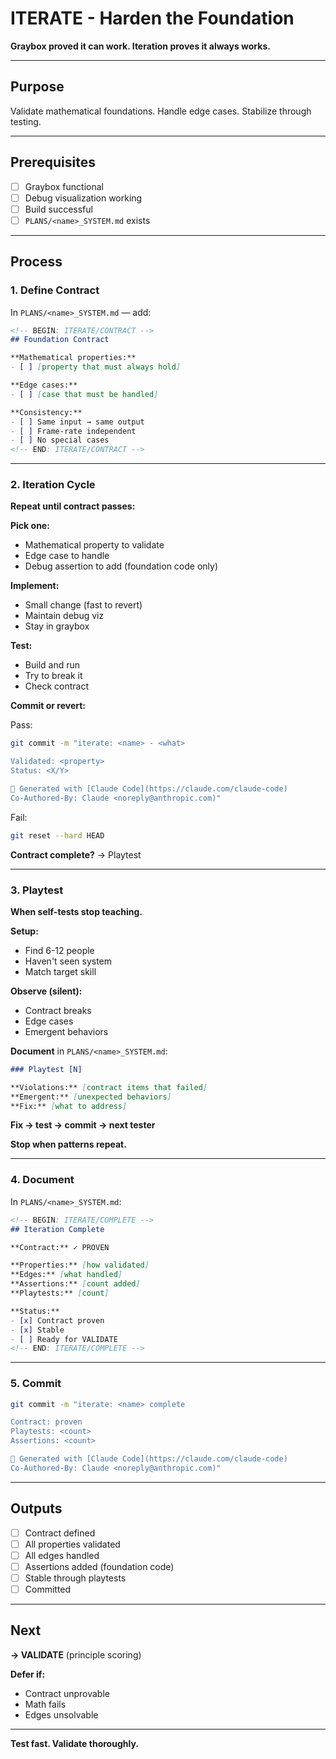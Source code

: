 # ITERATE - Harden the Foundation

**Graybox proved it can work. Iteration proves it always works.**

---

## Purpose

Validate mathematical foundations. Handle edge cases. Stabilize through testing.

---

## Prerequisites

- [ ] Graybox functional
- [ ] Debug visualization working
- [ ] Build successful
- [ ] `PLANS/<name>_SYSTEM.md` exists

---

## Process

### 1. Define Contract

In `PLANS/<name>_SYSTEM.md` — add:

```markdown
<!-- BEGIN: ITERATE/CONTRACT -->
## Foundation Contract

**Mathematical properties:**
- [ ] [property that must always hold]

**Edge cases:**
- [ ] [case that must be handled]

**Consistency:**
- [ ] Same input → same output
- [ ] Frame-rate independent
- [ ] No special cases
<!-- END: ITERATE/CONTRACT -->
```

---

### 2. Iteration Cycle

**Repeat until contract passes:**

**Pick one:**
- Mathematical property to validate
- Edge case to handle
- Debug assertion to add (foundation code only)

**Implement:**
- Small change (fast to revert)
- Maintain debug viz
- Stay in graybox

**Test:**
- Build and run
- Try to break it
- Check contract

**Commit or revert:**

Pass:
```bash
git commit -m "iterate: <name> - <what>

Validated: <property>
Status: <X/Y>

🤖 Generated with [Claude Code](https://claude.com/claude-code)
Co-Authored-By: Claude <noreply@anthropic.com)"
```

Fail:
```bash
git reset --hard HEAD
```

**Contract complete?** → Playtest

---

### 3. Playtest

**When self-tests stop teaching.**

**Setup:**
- Find 6-12 people
- Haven't seen system
- Match target skill

**Observe (silent):**
- Contract breaks
- Edge cases
- Emergent behaviors

**Document** in `PLANS/<name>_SYSTEM.md`:

```markdown
### Playtest [N]

**Violations:** [contract items that failed]
**Emergent:** [unexpected behaviors]
**Fix:** [what to address]
```

**Fix → test → commit → next tester**

**Stop when patterns repeat.**

---

### 4. Document

In `PLANS/<name>_SYSTEM.md`:

```markdown
<!-- BEGIN: ITERATE/COMPLETE -->
## Iteration Complete

**Contract:** ✓ PROVEN

**Properties:** [how validated]
**Edges:** [what handled]
**Assertions:** [count added]
**Playtests:** [count]

**Status:**
- [x] Contract proven
- [x] Stable
- [ ] Ready for VALIDATE
<!-- END: ITERATE/COMPLETE -->
```

---

### 5. Commit

```bash
git commit -m "iterate: <name> complete

Contract: proven
Playtests: <count>
Assertions: <count>

🤖 Generated with [Claude Code](https://claude.com/claude-code)
Co-Authored-By: Claude <noreply@anthropic.com)"
```

---

## Outputs

- [ ] Contract defined
- [ ] All properties validated
- [ ] All edges handled
- [ ] Assertions added (foundation code)
- [ ] Stable through playtests
- [ ] Committed

---

## Next

**→ VALIDATE** (principle scoring)

**Defer if:**
- Contract unprovable
- Math fails
- Edges unsolvable

---

**Test fast. Validate thoroughly.**
